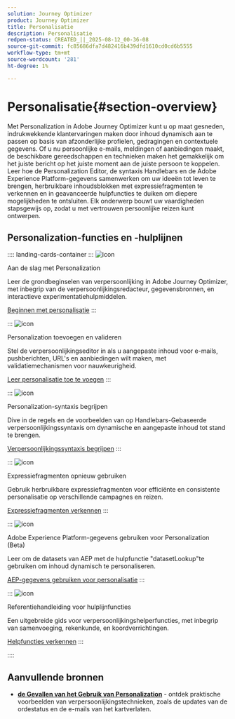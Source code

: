 ```yaml
---
solution: Journey Optimizer
product: Journey Optimizer
title: Personalisatie
description: Personalisatie
redpen-status: CREATED_||_2025-08-12_00-36-08
source-git-commit: fc85686dfa7d482416b439dfd1610cd0cd6b5555
workflow-type: tm+mt
source-wordcount: '281'
ht-degree: 1%

---
```



# Personalisatie{#section-overview}

Met Personalization in Adobe Journey Optimizer kunt u op maat gesneden, indrukwekkende klantervaringen maken door inhoud dynamisch aan te passen op basis van afzonderlijke profielen, gedragingen en contextuele gegevens. Of u nu persoonlijke e-mails, meldingen of aanbiedingen maakt, de beschikbare gereedschappen en technieken maken het gemakkelijk om het juiste bericht op het juiste moment aan de juiste persoon te koppelen. Leer hoe de Personalization Editor, de syntaxis Handlebars en de Adobe Experience Platform-gegevens samenwerken om uw ideeën tot leven te brengen, herbruikbare inhoudsblokken met expressiefragmenten te verkennen en in geavanceerde hulpfuncties te duiken om diepere mogelijkheden te ontsluiten. Elk onderwerp bouwt uw vaardigheden stapsgewijs op, zodat u met vertrouwen persoonlijke reizen kunt ontwerpen.

## Personalization-functies en -hulplijnen

:::: landing-cards-container
:::
![icon]( https://cdn.experienceleague.adobe.com/icons/circle-play.svg)

Aan de slag met Personalization

Leer de grondbeginselen van verpersoonlijking in Adobe Journey Optimizer, met inbegrip van de verpersoonlijkingsredacteur, gegevensbronnen, en interactieve experimentatiehulpmiddelen.

[Beginnen met personalisatie](../using/personalization/personalize.md)
:::

:::
![icon]( https://cdn.experienceleague.adobe.com/icons/list-check.svg)

Personalization toevoegen en valideren

Stel de verpersoonlijkingseditor in als u aangepaste inhoud voor e-mails, pushberichten, URL&#39;s en aanbiedingen wilt maken, met validatiemechanismen voor nauwkeurigheid.

[Leer personalisatie toe te voegen](../using/personalization/personalization-build-expressions.md)
:::

:::
![icon]( https://cdn.experienceleague.adobe.com/icons/code-branch.svg)

Personalization-syntaxis begrijpen

Dive in de regels en de voorbeelden van op Handlebars-Gebaseerde verpersoonlijkingssyntaxis om dynamische en aangepaste inhoud tot stand te brengen.

[Verpersoonlijkingssyntaxis begrijpen](../using/personalization/personalization-syntax.md)
:::

:::
![icon]( https://cdn.experienceleague.adobe.com/icons/puzzle-piece.svg)

Expressiefragmenten opnieuw gebruiken

Gebruik herbruikbare expressiefragmenten voor efficiënte en consistente personalisatie op verschillende campagnes en reizen.

[Expressiefragmenten verkennen](../using/personalization/use-expression-fragments.md)
:::

:::
![icon]( https://cdn.experienceleague.adobe.com/icons/database.svg)

Adobe Experience Platform-gegevens gebruiken voor Personalization (Beta)

Leer om de datasets van AEP met de hulpfunctie &quot;datasetLookup&quot;te gebruiken om inhoud dynamisch te personaliseren.

[AEP-gegevens gebruiken voor personalisatie](../using/personalization/aep-data-perso.md)
:::

:::
![icon]( https://cdn.experienceleague.adobe.com/icons/screwdriver-wrench.svg)

Referentiehandleiding voor hulplijnfuncties

Een uitgebreide gids voor verpersoonlijkingshelperfuncties, met inbegrip van samenvoeging, rekenkunde, en koordverrichtingen.

[Helpfuncties verkennen](functions-landing-page.md)
:::

::::


## Aanvullende bronnen

- **[de Gevallen van het Gebruik van Personalization](personalization-use-cases-landing-page.md)** - ontdek praktische voorbeelden van verpersoonlijkingstechnieken, zoals de updates van de ordestatus en de e-mails van het kartverlaten.
